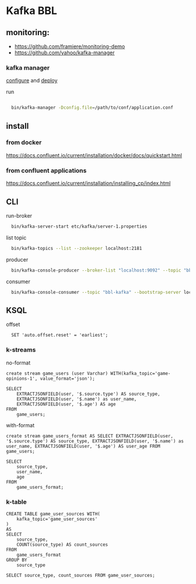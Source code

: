 # Kafka BBL

## monitoring:
  - https://github.com/framiere/monitoring-demo
  - https://github.com/yahoo/kafka-manager
### kafka manager
[configure](https://github.com/yahoo/kafka-manager#configuration) and [deploy](https://github.com/yahoo/kafka-manager#deployment)

  run
  ```bash
  
    bin/kafka-manager -Dconfig.file=/path/to/conf/application.conf
  ```

## install

### from docker
https://docs.confluent.io/current/installation/docker/docs/quickstart.html

### from confluent applications
https://docs.confluent.io/current/installation/installing_cp/index.html

## CLI 

run-broker
```bash
  bin/kafka-server-start etc/kafka/server-1.properties
```

list topic

```bash
  bin/kafka-topics --list --zookeeper localhost:2181
```

producer

```bash
  bin/kafka-console-producer --broker-list "localhost:9092" --topic "bbl-kafka"  
```

consumer

```bash
  bin/kafka-console-consumer --topic "bbl-kafka" --bootstrap-server localhost:9092
```

## KSQL

offset

```
  SET 'auto.offset.reset' = 'earliest';
```

### k-streams
no-format

```
create stream game_users (user Varchar) WITH(kafka_topic='game-opinions-1', value_format='json');

SELECT 
    EXTRACTJSONFIELD(user, '$.source.type') AS source_type, 
    EXTRACTJSONFIELD(user, '$.name') as user_name, 
    EXTRACTJSONFIELD(user, '$.age') AS age 
FROM 
    game_users;
```

with-format

```
create stream game_users_format AS SELECT EXTRACTJSONFIELD(user, '$.source.type') AS source_type, EXTRACTJSONFIELD(user, '$.name') as user_name, EXTRACTJSONFIELD(user, '$.age') AS user_age FROM game_users;
```

```
SELECT 
    source_type, 
    user_name, 
    age 
FROM 
    game_users_format;
```

### k-table

```
CREATE TABLE game_user_sources WITH(
    kafka_topic='game_user_sources'
) 
AS
SELECT 
    source_type, 
    COUNT(source_type) AS count_sources
FROM 
    game_users_format
GROUP BY
    source_type
```

```
SELECT source_type, count_sources FROM game_user_sources;
```
